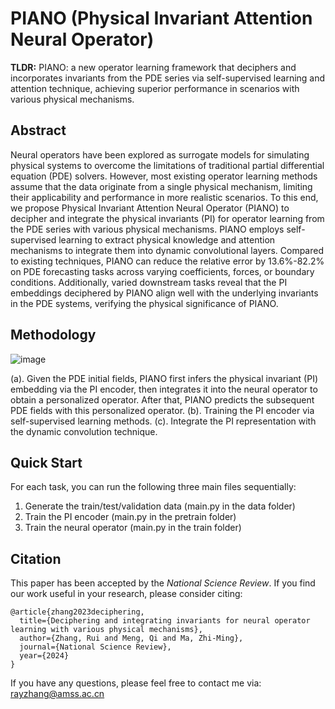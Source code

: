 # PIANO (Physical Invariant Attention Neural Operator)

**TLDR:** PIANO: a new operator learning framework that deciphers and incorporates invariants from the PDE series via self-supervised learning and attention technique, achieving superior performance in scenarios with various physical mechanisms.

## Abstract

Neural operators have been explored as surrogate models for simulating physical systems to overcome the limitations of traditional partial differential equation (PDE) solvers. However, most existing operator learning methods assume that the data originate from a single physical mechanism, limiting their applicability and performance in more realistic scenarios. To this end, we propose Physical Invariant Attention Neural Operator (PIANO) to decipher and integrate the physical invariants (PI) for operator learning from the PDE series with various physical mechanisms. PIANO employs self-supervised learning to extract physical knowledge and attention mechanisms to integrate them into dynamic convolutional layers. Compared to existing techniques, PIANO can reduce the relative error by 13.6\%-82.2\% on PDE forecasting tasks across varying coefficients, forces, or boundary conditions. Additionally, varied downstream tasks reveal that the PI embeddings deciphered by PIANO align well with the underlying invariants in the PDE systems, verifying the physical significance of PIANO.

## Methodology
![image](https://github.com/optray/PIANO/assets/42396587/6bc83555-9f94-44e4-9f2f-e8d64903e283)

(a). Given the PDE initial fields, PIANO first infers the physical invariant (PI) embedding via the PI encoder, then integrates it into the neural operator to obtain a personalized operator. After that, PIANO predicts the subsequent PDE fields with this personalized operator. (b). Training the PI encoder via self-supervised learning methods. (c). Integrate the PI representation with the dynamic convolution technique.

## Quick Start
For each task, you can run the following three main files sequentially:
1. Generate the train/test/validation data (main.py in the data folder)
2. Train the PI encoder (main.py in the pretrain folder)
3. Train the neural operator (main.py in the train folder)

## Citation

This paper has been accepted by the _National Science Review_. If you find our work useful in your research, please consider citing:
```
@article{zhang2023deciphering,
  title={Deciphering and integrating invariants for neural operator learning with various physical mechanisms},
  author={Zhang, Rui and Meng, Qi and Ma, Zhi-Ming},
  journal={National Science Review},
  year={2024}
}
```

If you have any questions, please feel free to contact me via: rayzhang@amss.ac.cn
